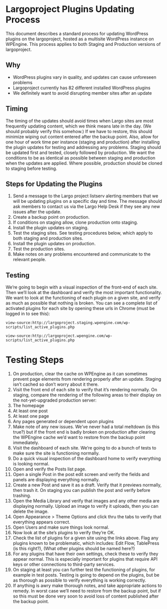 # Largoproject Plugins Updating Process

This document describes a standard process for updating WordPress plugins on the largoproject, hosted as a multisite WordPress instance on WPEngine. This process applies to both Staging and Production versions of largoproject.

## Why

- WordPress plugins vary in quality, and updates can cause unforeseen problems
- Largoproject currently has 82 different installed WordPress plugins
- We definitely want to avoid disrupting member sites after an update

## Timing

The timing of the updates should avoid times when Largo sites are most frequently updating content, which we think means late in the day. (We should probably verify this somehow.) If we have to restore, this should minimize wiping out content entered after the backup point. Also, allow for one hour of work time per instance (staging and production) after installing the plugin updates for testing and addressing any problems. Staging should be updated first and tested, closely followed by production. We want the conditions to be as identical as possible between staging and production when the updates are applied. Where possible, production should be cloned to staging before testing.

## Steps for Updating the Plugins

1. Send a message to the Largo project listserv alerting members that we will be updating plugins on a specific day and time. The message should ask members to contact us via the Largo Help Desk if they see any new issues after the update.
2. Create a backup point on production.
3. If conditions on staging allow, clone production onto staging. 
4. Install the plugin updates on staging.
5. Test the staging sites. See testing procedures below, which apply to both staging and production sites.
6. Install the plugin updates on production.
7. Test the production sites.
8. Make notes on any problems encountered and communicate to the relevant people.

## Testing

We’re going to begin with a visual inspection of the front-end of each site. Then we’ll look at the dashboard and verify the most important functionality. We want to look at the functioning of each plugin on a given site, and verify as much as possible that nothing is broken.
You can see a complete list of activated plugins for each site by opening these urls in Chrome (must be logged in to see this):

`view-source:http://largoproject.staging.wpengine.com/wp-scripts/list_active_plugins.php`

`view-source:http://largoproject.wpengine.com/wp-scripts/list_active_plugins.php`

# Testing Steps

1. On production, clear the cache on WPEngine as it can sometimes prevent page elements from rendering properly after an update. Staging isn’t cached so don’t worry about it there.
2. Visit the front end of each site to verify that it’s rendering normally. On staging, compare the rendering of the following areas to their display on the not-yet-upgraded production server:
  1. The homepage
  2. At least one post
  3. At least one page
  4. Any pages generated or dependent upon plugins
3. Make note of any new issues. We’ve never had a total meltdown (is this true?) but if the front end is badly broken on production after clearing the WPEngine cache we’d want to restore from the backup point immediately.
4. Visit the dashboard of each site. We’re going to do a bunch of tests to make sure the site is functioning normally. 
  1. Do a quick visual inspection of the dashboard home to verify everything is looking normal.
  2. Open and verify the Posts list page.
  3. Open a single Post in the post edit screen and verify the fields and panels are displaying everything normally. 
  4. Create a new Post and save it as a draft. Verify that it previews normally, then trash it. On staging you can publish the post and verify before trashing.
  5. Open the Media Library and verify that images and any other media are displaying normally. Upload an image to verify it uploads, then you can delete the image.
  6. Open Appearance > Theme Options and click thru the tabs to verify that everything appears correct.
  7. Open Users and make sure things look normal.
5. Now look at the site’s plugins to verify they’re OK.
  1. Check the list of plugins for a given site using the links above. Flag any plugins known to be problematic, which includes: Edit Flow, TablePress (is this right?), (What other plugins should be named here?)
  2. For any plugins that have their own settings, check these to verify they appear normal. This is especially important for plugins that require API keys or other connections to third-party services.
  3. On staging at least you can further test the functioning of plugins, for example in test posts. Testing is going to depend on the plugins, but be as thorough as possible to verify everything is working correctly. 
6. If anything is awry make thorough notes, and take appropriate actions to remedy. In worst case we’ll need to restore from the backup point, but if so this must be done very soon to avoid loss of content published after the backup point.